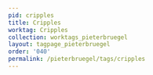 ```yaml
---
pid: cripples
title: Cripples
worktag: Cripples
collection: worktags_pieterbruegel
layout: tagpage_pieterbruegel
order: '040'
permalink: /pieterbruegel/tags/cripples
---
```

